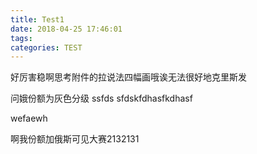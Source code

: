 ```yaml
---
title: Test1
date: 2018-04-25 17:46:01
tags:
categories: TEST
---
```

好厉害稳啊思考附件的拉说法四幅画哦诶无法很好地克里斯发
<!-- more -->
问娥份额为灰色分级
ssfds
sfdskfdhasfkdhasf

wefaewh


啊我份额加俄斯可见大赛2132131
